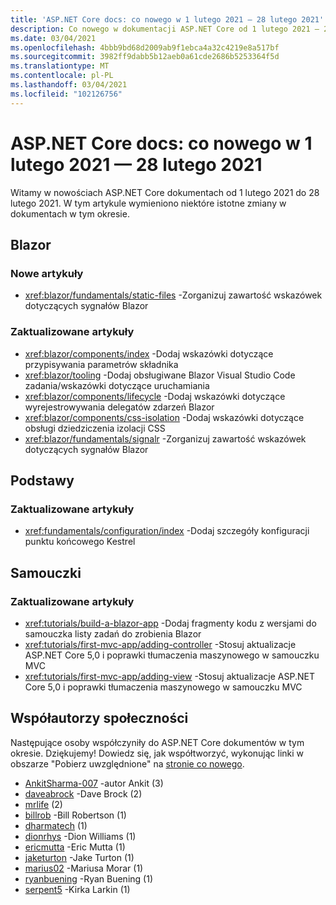 ```yaml
---
title: 'ASP.NET Core docs: co nowego w 1 lutego 2021 — 28 lutego 2021'
description: Co nowego w dokumentacji ASP.NET Core od 1 lutego 2021 — 28 lutego 2021.
ms.date: 03/04/2021
ms.openlocfilehash: 4bbb9bd68d2009ab9f1ebca4a32c4219e8a517bf
ms.sourcegitcommit: 3982ff9dabb5b12aeb0a61cde2686b5253364f5d
ms.translationtype: MT
ms.contentlocale: pl-PL
ms.lasthandoff: 03/04/2021
ms.locfileid: "102126756"
---
```

# <a name="aspnet-core-docs-whats-new-for-february-1-2021---february-28-2021"></a>ASP.NET Core docs: co nowego w 1 lutego 2021 — 28 lutego 2021

Witamy w nowościach ASP.NET Core dokumentach od 1 lutego 2021 do 28 lutego 2021. W tym artykule wymieniono niektóre istotne zmiany w dokumentach w tym okresie.

## <a name="blazor"></a>Blazor

### <a name="new-articles"></a>Nowe artykuły

- <xref:blazor/fundamentals/static-files> -Zorganizuj zawartość wskazówek dotyczących sygnałów Blazor

### <a name="updated-articles"></a>Zaktualizowane artykuły

- <xref:blazor/components/index> -Dodaj wskazówki dotyczące przypisywania parametrów składnika
- <xref:blazor/tooling> -Dodaj obsługiwane Blazor Visual Studio Code zadania/wskazówki dotyczące uruchamiania
- <xref:blazor/components/lifecycle> -Dodaj wskazówki dotyczące wyrejestrowywania delegatów zdarzeń Blazor
- <xref:blazor/components/css-isolation> -Dodaj wskazówki dotyczące obsługi dziedziczenia izolacji CSS
- <xref:blazor/fundamentals/signalr> -Zorganizuj zawartość wskazówek dotyczących sygnałów Blazor

## <a name="fundamentals"></a>Podstawy

### <a name="updated-articles"></a>Zaktualizowane artykuły

- <xref:fundamentals/configuration/index> -Dodaj szczegóły konfiguracji punktu końcowego Kestrel

## <a name="tutorials"></a>Samouczki

### <a name="updated-articles"></a>Zaktualizowane artykuły

- <xref:tutorials/build-a-blazor-app> -Dodaj fragmenty kodu z wersjami do samouczka listy zadań do zrobienia Blazor
- <xref:tutorials/first-mvc-app/adding-controller> -Stosuj aktualizacje ASP.NET Core 5,0 i poprawki tłumaczenia maszynowego w samouczku MVC
- <xref:tutorials/first-mvc-app/adding-view> -Stosuj aktualizacje ASP.NET Core 5,0 i poprawki tłumaczenia maszynowego w samouczku MVC

## <a name="community-contributors"></a>Współautorzy społeczności

Następujące osoby współczyniły do ASP.NET Core dokumentów w tym okresie. Dziękujemy! Dowiedz się, jak współtworzyć, wykonując linki w obszarze "Pobierz uwzględnione" na [stronie co nowego](index.yml).

- [AnkitSharma-007](https://github.com/AnkitSharma-007) -autor Ankit (3)
- [daveabrock](https://github.com/daveabrock) -Dave Brock (2)
- [mrlife](https://github.com/mrlife) (2)
- [billrob](https://github.com/billrob) -Bill Robertson (1)
- [dharmatech](https://github.com/dharmatech) (1)
- [dionrhys](https://github.com/dionrhys) -Dion Williams (1)
- [ericmutta](https://github.com/ericmutta) -Eric Mutta (1)
- [jaketurton](https://github.com/jaketurton) -Jake Turton (1)
- [marius02](https://github.com/marius02) -Mariusa Morar (1)
- [ryanbuening](https://github.com/ryanbuening) -Ryan Buening (1)
- [serpent5](https://github.com/serpent5) -Kirka Larkin (1)
